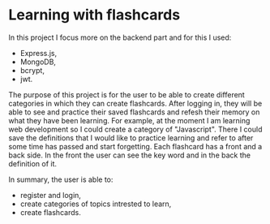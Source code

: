 # Learning with flashcards

In this project I focus more on the backend part and for this I used:

- Express.js,
- MongoDB,
- bcrypt,
- jwt.

The purpose of this project is for the user to be able to create different categories in which they can create flashcards. After logging in, they will be able to see and practice their saved flashcards and refesh their memory on what they have been learning. For example, at the moment I am learning web development so I could create a category of "Javascript". There I could save the definitions that I would like to practice learning and refer to after some time has passed and start forgetting. Each flashcard has a front and a back side. In the front the user can see the key word and in the back the definition of it.

In summary, the user is able to:

- register and login,
- create categories of topics intrested to learn,
- create flashcards.
